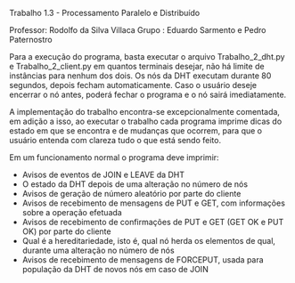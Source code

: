Trabalho 1.3 - Processamento Paralelo e Distribuído

Professor: Rodolfo da Silva Villaca
Grupo : Eduardo Sarmento e Pedro Paternostro

Para a execução do programa, basta executar o arquivo Trabalho_2_dht.py e Trabalho_2_client.py em quantos terminais desejar, não há limite de instâncias para nenhum dos dois. Os nós da DHT executam durante 80 segundos, depois fecham automaticamente. Caso o usuário deseje encerrar o nó antes, poderá fechar o programa e o nó sairá imediatamente.

A implementação do trabalho encontra-se excepcionalmente comentada, em adição a isso, ao executar o trabalho cada programa imprime dicas do estado em que se encontra e de mudanças que ocorrem, para que o usuário entenda com clareza tudo o que está sendo feito.

Em um funcionamento normal o programa deve imprimir:

- Avisos de eventos de JOIN e LEAVE da DHT
- O estado da DHT depois de uma alteração no número de nós
- Avisos de geração de número aleatório por parte do cliente
- Avisos de recebimento de mensagens de PUT e GET, com informações sobre a operação efetuada
- Avisos de recebimento de confirmações de PUT e GET (GET OK e PUT OK) por parte do cliente
- Qual é a hereditariedade, isto é, qual nó herda os elementos de qual, durante uma alteração no número de nós
- Avisos de recebimento de mensagens de FORCEPUT, usada para população da DHT de novos nós em caso de JOIN